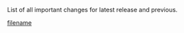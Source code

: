List of all important changes for latest release and previous.

[filename](_includes/changelog.md ':include')
